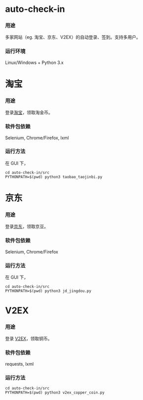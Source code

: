 auto-check-in
=======
### 用途
多家网站（eg. 淘宝、京东、V2EX）的自动登录、签到。支持多用户。
### 运行环境
Linux/Windows + Python 3.x

# 淘宝
### 用途
登录[淘宝](https://www.taobao.com/)，领取淘金币。
### 软件包依赖
Selenium, Chrome/Firefox, lxml
### 运行方法
在 GUI 下，  
```
cd auto-check-in/src
PYTHONPATH=$(pwd) python3 taobao_taojinbi.py
```

# 京东
### 用途
登录[京东](https://www.jd.com/)，领取京豆。
### 软件包依赖
Selenium, Chrome/Firefox
### 运行方法
在 GUI 下，  
```
cd auto-check-in/src
PYTHONPATH=$(pwd) python3 jd_jingdou.py
```

# V2EX
### 用途
登录 [V2EX](https://www.v2ex.com/)，领取铜币。
### 软件包依赖
requests, lxml
### 运行方法
```
cd auto-check-in/src
PYTHONPATH=$(pwd) python3 v2ex_copper_coin.py
```


